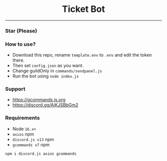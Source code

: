 <div align="center">
    <h1>Ticket Bot</h1>
</div>

----

### Star (Please)

### **How to use?**
- Download this repo, rename `template.env` to `.env` and edit the token there.
- Then set `config.json` as you want.
- Change guildOnly in `commands/sendpanel.js`
- Run the bot using `node index.js`

### Support
 - https://gcommands.js.org
 - https://discord.gg/AjKJSBbGm2

### Requirements
 - Node `16.x+`
 - `axios` npm
 - `discord.js v13` npm
 - `gcommands v7` npm


 `npm i discord.js axios gcommands`
